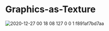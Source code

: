 # Graphics-as-Texture
![2020-12-27 00 18 08 127 0 0 1 f891af7bd7aa](https://user-images.githubusercontent.com/8512868/133933420-ba40fceb-31d8-44a4-842e-40d0f3114959.jpg)
